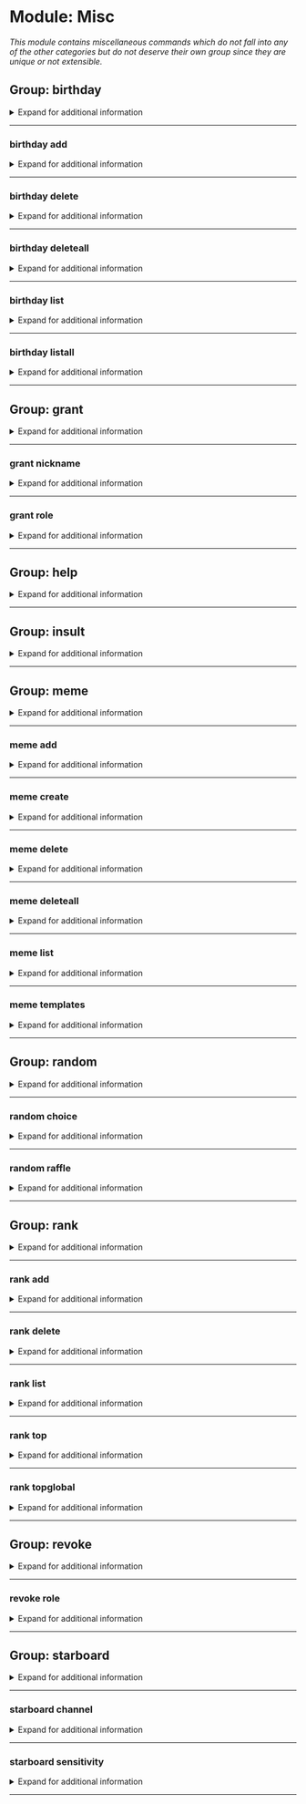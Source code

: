 # Module: Misc
*This module contains miscellaneous commands which do not fall into any of the other categories but do not deserve their own group since they are unique or not extensible.*


## Group: birthday
<details><summary markdown='span'>Expand for additional information</summary><p>

*Birthday notifications commands. Group call either lists or adds a new birthday notification(s).*

**Aliases:**
`birthdays, bday, bd, bdays`
**Guild only.**

**Requires user permissions:**
`Manage guild`

**Overload 3:**

[`user`]: *Birthday boy/girl*

**Overload 2:**

(optional) [`channel`]: *Channel for birthday notifications* (def: `None`)

**Overload 1:**

[`user`]: *Birthday boy/girl*

[`channel`]: *Channel for birthday notifications*

(optional) [`string`]: *Birthday date* (def: `None`)

**Overload 0:**

[`user`]: *Birthday boy/girl*

[`string`]: *Birthday date*

(optional) [`channel`]: *Channel for birthday notifications* (def: `None`)

**Examples:**

```xml
!birthday @User
!birthday #my-text-channel
!birthday @User #my-text-channel 13.10.2000
```
</p></details>

---

### birthday add
<details><summary markdown='span'>Expand for additional information</summary><p>

*Adds a new birthday notification for a given user in the given channel (defaults to current channel) at a given date (defaults to current date).*

**Aliases:**
`register, reg, a, +, +=, <<, <, <-, <=`
**Guild only.**

**Requires user permissions:**
`Manage guild`

**Overload 1:**

[`user`]: *Birthday boy/girl*

(optional) [`channel`]: *Channel for birthday notifications* (def: `None`)

(optional) [`string`]: *Birthday date* (def: `None`)

**Overload 0:**

[`user`]: *Birthday boy/girl*

[`string`]: *Birthday date*

(optional) [`channel`]: *Channel for birthday notifications* (def: `None`)

**Examples:**

```xml
!birthday add @User
!birthday add @User #my-text-channel
!birthday add @User #my-text-channel 13.10.2000
```
</p></details>

---

### birthday delete
<details><summary markdown='span'>Expand for additional information</summary><p>

*Removes registered birthday notification(s) for a given user or in a given channels.*

**Aliases:**
`unregister, remove, rm, del, d, -, -=, >, >>, ->, =>`
**Guild only.**

**Requires user permissions:**
`Manage guild`

**Overload 1:**

[`user`]: *Birthday boy/girl*

**Overload 0:**

[`channel`]: *Channel for birthday notifications*

**Examples:**

```xml
!birthday delete @User
!birthday delete #my-text-channel
```
</p></details>

---

### birthday deleteall
<details><summary markdown='span'>Expand for additional information</summary><p>

*Removes all registered birthday notification(s).*

**Aliases:**
`removeall, rmrf, rma, clearall, clear, delall, da, cl, -a, --, >>>`
**Guild only.**

**Requires user permissions:**
`Manage guild`

**Examples:**

```xml
!birthday deleteall
```
</p></details>

---

### birthday list
<details><summary markdown='span'>Expand for additional information</summary><p>

*Lists birthday notifications for a given user or a given channel.*

**Aliases:**
`print, show, view, ls, l, p`
**Guild only.**

**Requires user permissions:**
`Manage guild`

**Overload 1:**

[`user`]: *Birthday boy/girl*

**Overload 0:**

(optional) [`channel`]: *Channel for birthday notifications* (def: `None`)

**Examples:**

```xml
!birthday list @User
!birthday list #my-text-channel
```
</p></details>

---

### birthday listall
<details><summary markdown='span'>Expand for additional information</summary><p>

*Lists all birthday notifications for this guild.*

**Aliases:**
`printall, showall, lsa, la, pa`
**Guild only.**

**Requires user permissions:**
`Manage guild`

**Examples:**

```xml
!birthday listall
```
</p></details>

---

## Group: grant
<details><summary markdown='span'>Expand for additional information</summary><p>

*Requests to grant the sender a certain object (role for example).*

**Aliases:**
`give`
**Guild only.**

**Arguments:**

[`role...`]: *Roles to add*

**Examples:**

```xml
!grant @Role
!grant SampleName
```
</p></details>

---

### grant nickname
<details><summary markdown='span'>Expand for additional information</summary><p>

*Grants you a given nickname.*

**Aliases:**
`nick, name, n`
**Guild only.**

**Requires bot permissions:**
`Manage nicknames`

**Arguments:**

[`string...`]: *New name*

**Examples:**

```xml
!grant nickname SampleName
```
</p></details>

---

### grant role
<details><summary markdown='span'>Expand for additional information</summary><p>

*Grants you a role from this guild's self-assignable roles list.*

**Aliases:**
`roles, rl, r`
**Guild only.**

**Requires bot permissions:**
`Manage roles`

**Arguments:**

[`role...`]: *Roles to add*

**Examples:**

```xml
!grant role @Role
```
</p></details>

---

## Group: help
<details><summary markdown='span'>Expand for additional information</summary><p>

*Shows the help embed.*

**Aliases:**
`h, ?, ??, ???`
**Overload 1:**

[`ModuleType`]: *Command module*

**Overload 0:**

[`string...`]: *Command name*

**Examples:**

```xml
!help
!help Administration
!help sample command
```
</p></details>

---

## Group: insult
<details><summary markdown='span'>Expand for additional information</summary><p>

*Writes an insult targeting a user. Alternatively, you can provide text to use as insult target.*

**Aliases:**
`burn, ins, roast`
**Overload 1:**

(optional) [`user`]: *User* (def: `None`)

**Overload 0:**

[`string...`]: *Insult target*

**Examples:**

```xml
!insult @User
!insult Some string here
```
</p></details>

---

## Group: meme
<details><summary markdown='span'>Expand for additional information</summary><p>

*Manipulate guild memes. Group call retrieves a meme from this guild's meme list by it's name or a random one if the name isn't provided.*

**Aliases:**
`memes, mm`
**Guild only.**

**Overload 0:**

[`string...`]: *Meme name*

**Examples:**

```xml
!meme
!meme Some string here
```
</p></details>

---

### meme add
<details><summary markdown='span'>Expand for additional information</summary><p>

*Adds a new guild meme with a given name and an image (provided via URL or attachment).*

**Aliases:**
`register, reg, a, +, +=, <<, <, <-, <=`
**Guild only.**

**Requires user permissions:**
`Manage guild`

**Overload 1:**

[`string`]: *Meme name*

(optional) [`URL`]: *Meme URL* (def: `None`)

**Overload 0:**

[`URL`]: *Meme URL*

[`string...`]: *Meme name*

**Examples:**

```xml
!meme add Some string here
!meme add Some string here http://some-image-url.com/image.png
```
</p></details>

---

### meme create
<details><summary markdown='span'>Expand for additional information</summary><p>

*Creates a new meme from template and top/bottom text(s).*

**Aliases:**
`maker, c, make, m`
**Guild only.**

**Requires permissions:**
`Use embeds`

**Arguments:**

[`string`]: *Meme template*

[`string`]: *Top text*

[`string`]: *Bottom text*

**Examples:**

```xml
!meme create aag Some string here Some string here
```
</p></details>

---

### meme delete
<details><summary markdown='span'>Expand for additional information</summary><p>

*Removes a meme from guild meme list.*

**Aliases:**
`unregister, remove, rm, del, d, -, -=, >, >>, ->, =>`
**Guild only.**

**Requires user permissions:**
`Manage guild`

**Arguments:**

[`string...`]: *Meme name*

**Examples:**

```xml
!meme delete Some string here
```
</p></details>

---

### meme deleteall
<details><summary markdown='span'>Expand for additional information</summary><p>

*Removes all guild memes.*

**Aliases:**
`removeall, rmrf, rma, clearall, clear, delall, da, cl, -a, --, >>>`
**Guild only.**

**Requires user permissions:**
`Administrator`

**Examples:**

```xml
!meme deleteall
```
</p></details>

---

### meme list
<details><summary markdown='span'>Expand for additional information</summary><p>

*Lists all guild memes.*

**Aliases:**
`print, show, view, ls, l, p`
**Guild only.**

**Examples:**

```xml
!meme list
```
</p></details>

---

### meme templates
<details><summary markdown='span'>Expand for additional information</summary><p>

*Lists all available meme templates.*

**Aliases:**
`template, ts, t`
**Guild only.**

**Arguments:**

(optional) [`string...`]: *Meme template* (def: `None`)

**Examples:**

```xml
!meme templates
!meme templates aag
```
</p></details>

---

## Group: random
<details><summary markdown='span'>Expand for additional information</summary><p>

*Randomization commands - choices, raffles etc.*

**Aliases:**
`rnd, rand`
</p></details>

---

### random choice
<details><summary markdown='span'>Expand for additional information</summary><p>

*Chooses a random option from a comma separated option list.*

**Aliases:**
`select, choose`
**Arguments:**

[`string...`]: *Choice list (separated by comma)*

**Examples:**

```xml
!random choice option 1, option 2, option 3
```
</p></details>

---

### random raffle
<details><summary markdown='span'>Expand for additional information</summary><p>

*Choose a user from the online members list optionally belonging to a given role.*

**Aliases:**
`chooseuser`
**Arguments:**

(optional) [`role`]: *Role* (def: `None`)

**Examples:**

```xml
!random raffle
!random raffle @Role
```
</p></details>

---

## Group: rank
<details><summary markdown='span'>Expand for additional information</summary><p>

*User rank management. Group call prints user rank info.*

**Aliases:**
`ranks, ranking, level`
**Overload 1:**

(optional) [`member`]: *Member* (def: `None`)

**Overload 0:**

(optional) [`user`]: *User* (def: `None`)

**Examples:**

```xml
!rank
!rank @User
```
</p></details>

---

### rank add
<details><summary markdown='span'>Expand for additional information</summary><p>

*Adds a custom name for a given rank in this guild.*

**Aliases:**
`register, rename, mv, newname, reg, a, +, +=, <<, <, <-, <=`
**Requires user permissions:**
`Manage guild`

**Arguments:**

[`short`]: *Rank*

[`string...`]: *Rank name*

**Examples:**

```xml
!rank add 5 SampleName
```
</p></details>

---

### rank delete
<details><summary markdown='span'>Expand for additional information</summary><p>

*Removes a custom name for a given rank in this guild.*

**Aliases:**
`unregister, remove, rm, del, d, -, -=, >, >>, ->, =>`
**Requires user permissions:**
`Manage guild`

**Arguments:**

[`short`]: *Rank*

**Examples:**

```xml
!rank delete 5
```
</p></details>

---

### rank list
<details><summary markdown='span'>Expand for additional information</summary><p>

*Print all customized rank names for this guild.*

**Aliases:**
`print, show, view, ls, l, p`
**Examples:**

```xml
!rank list
```
</p></details>

---

### rank top
<details><summary markdown='span'>Expand for additional information</summary><p>

*Prints guild rank leaderboard*

**Examples:**

```xml
!rank top
```
</p></details>

---

### rank topglobal
<details><summary markdown='span'>Expand for additional information</summary><p>

*Prints global rank leaderboard*

**Aliases:**
`bestglobally, globallystrongest, globaltop, topg, gtop, globalbest, bestglobal`
**Examples:**

```xml
!rank topglobal
```
</p></details>

---

## Group: revoke
<details><summary markdown='span'>Expand for additional information</summary><p>

*Requests to revoke a certain object (role for example) from the sender.*

**Aliases:**
`take`
**Guild only.**

**Arguments:**

[`role...`]: *Roles to remove*

**Examples:**

```xml
!revoke @Role
```
</p></details>

---

### revoke role
<details><summary markdown='span'>Expand for additional information</summary><p>

*Revokes a role from this guild's self-assignable roles list.*

**Aliases:**
`rl, r`
**Guild only.**

**Requires bot permissions:**
`Manage roles`

**Arguments:**

[`role...`]: *Roles to remove*

**Examples:**

```xml
!revoke role @Role
```
</p></details>

---

## Group: starboard
<details><summary markdown='span'>Expand for additional information</summary><p>

*Guild starboard commands. Starboard is a channel where member-voted messages will be saved. Something like pins however the starboard is not limited to one channel, has no limits on the number of starred messages, and it is automatically updated. If a message has more than a number of specified emoji reactions, it will be saved in the starboard. The number of reactions before saving is referred to as *sensitivity*, whereas the emoji is referred to as a *star* (star being the default emoji). Both are customziable. Group call shows current starboard information for the guild or enables/disables starboard in given channel and using given star emoji.*

**Aliases:**
`star, sb`
**Guild only.**

**Requires user permissions:**
`Manage guild`

**Overload 1:**

[`boolean`]: *Enable?*

[`emoji`]: *Emoji*

[`channel`]: *Channel*

(optional) [`int`]: *Sensitivity* (def: `None`)

**Overload 1:**

[`boolean`]: *Enable?*

[`channel`]: *Emoji*

(optional) [`emoji`]: *Channel* (def: `None`)

(optional) [`int`]: *Sensitivity* (def: `None`)

**Examples:**

```xml
!starboard
!starboard Yes/No #my-text-channel
!starboard Yes/No #my-text-channel :emoji:
!starboard Yes/No #my-text-channel :emoji: 5
```
</p></details>

---

### starboard channel
<details><summary markdown='span'>Expand for additional information</summary><p>

*Sets starboard channel.*

**Aliases:**
`chn, setchannel, setchn, setc, location`
**Guild only.**

**Requires user permissions:**
`Manage guild`

**Arguments:**

[`channel`]: *Channel*

**Examples:**

```xml
!starboard channel
```
</p></details>

---

### starboard sensitivity
<details><summary markdown='span'>Expand for additional information</summary><p>

*Gets or sets starboard sensitivity.*

**Aliases:**
`setsensitivity, setsens, sens, s`
**Guild only.**

**Requires user permissions:**
`Manage guild`

**Arguments:**

(optional) [`int`]: *Sensitivity* (def: `None`)

**Examples:**

```xml
!starboard sensitivity
!starboard sensitivity 5
```
</p></details>

---

